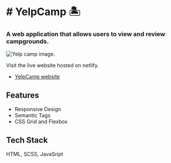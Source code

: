 # # YelpCamp 🏝

### A web application that allows users to view and review campgrounds.

![Yelp camp image](https://user-images.githubusercontent.com/63976985/227861532-7892c43a-435e-43e8-abbe-a33a0e22dca2.jpg).

Visit the live website hosted on netlify.

- [YelpCamp website](https://codewellyelpcamp.netlify.app/)

## Features

- Responsive Design
- Semantic Tags
- CSS Grid and Flexbox

## Tech Stack

HTML, SCSS, JavaSript
